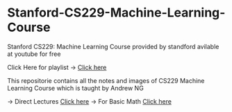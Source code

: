 # Stanford-CS229-Machine-Learning-Course
Stanford CS229: Machine Learning Course provided by standford avilable at youtube for free 


Click Here for playlist -> <a href="https://www.youtube.com/playlist?list=PLoROMvodv4rMiGQp3WXShtMGgzqpfVfbU">Click here</a>


This repositorie contains all the notes and images of CS229 Machine Learning Course which is taught by Andrew NG


-> Direct Lectures <a href="https://github.com/ofcoursenp/Stanford-CS229-Machine-Learning-Course/tree/main/Lectures">Click here</a>
-> For Basic Math <a href="https://github.com/ofcoursenp/Stanford-CS229-Machine-Learning-Course/tree/main/Mathematics">Click here</a>


